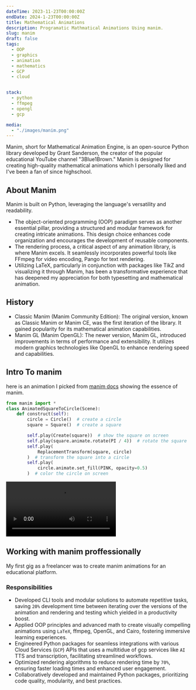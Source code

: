```yaml
---
dateTime: 2023-11-23T00:00:00Z
endDate: 2024-1-23T00:00:00Z
title: Mathematical Animations
description: Programatic Mathmatical Animations Using manim.
slug: manim
draft: false
tags:
  - OOP
  - graphics
  - animation
  - mathematics
  - GCP
  - cloud


stack:
  - python
  - ffmpeg
  - opengl
  - gcp

media:
  - "./images/manim.png"
---
```


Manim, short for Mathematical Animation Engine, is an open-source Python library developed by Grant Sanderson, the creator of the popular educational YouTube channel "3Blue1Brown." Manim is designed for creating high-quality mathematical animations which I personally liked and I've been a fan of since highschool.


## About Manim 
Manim is built on Python, leveraging the language's versatility and readability. 
- The object-oriented programming (OOP) paradigm serves as another essential pillar, providing a structured and modular framework for creating intricate animations. This design choice enhances code organization and encourages the development of reusable components.
- The rendering process, a critical aspect of any animation library, is where Manim excels. It seamlessly incorporates powerful tools like FFmpeg for video encoding, Pango for text rendering.
- Utilizing LaTeX, particularly in conjunction with packages like TikZ and visualizing it through Manim, has been a transformative experience that has deepened my appreciation for both typesetting and mathematical animation.

## History
- Classic Manim (Manim Community Edition): The original version, known as Classic Manim or Manim CE, was the first iteration of the library. It gained popularity for its mathematical animation capabilities.
- Manim GL (Manim OpenGL): The newer version, Manim GL, introduced improvements in terms of performance and extensibility. It utilizes modern graphics technologies like OpenGL to enhance rendering speed and capabilities.

## Intro To manim
here is an animation I picked from [manim docs](https://docs.manim.community/en/stable/tutorials/quickstart.html) showing the essence of manim.

```python
from manim import *
class AnimatedSquareToCircle(Scene):
    def construct(self):
        circle = Circle()  # create a circle
        square = Square()  # create a square

        self.play(Create(square))  # show the square on screen
        self.play(square.animate.rotate(PI / 4))  # rotate the square
        self.play(
            ReplacementTransform(square, circle)
        )  # transform the square into a circle
        self.play(
            circle.animate.set_fill(PINK, opacity=0.5)
        )  # color the circle on screen
```

<video class="rounded-lg" controls>
  <source src="https://docs.manim.community/en/stable/tutorials/AnimatedSquareToCircle2-1.mp4" type="video/mp4">
</video>


## Working with manim proffessionally
My first gig as a freelancer was to create manim animations for an educational platform.
### Responsibilities
 - Developed CLI tools and modular solutions to automate repetitive tasks, saving `20%` development time between iterating over the versions of the animation and rendering and testing which yielded in a productivity boost.
 - Applied OOP principles and advanced math to create visually compelling animations using `LaTeX`, ffmpeg, OpenGL, and Cairo, fostering immersive learning experiences.
 - Engineered Python packages for seamless integrations with various Cloud Services (`GCP`) APIs that uses a multitidue of gcp services like `AI` TTS and transcription, facilitating  streamlined workflows.
 - Optimized rendering algorithms to reduce rendering time by `70%`, ensuring faster loading times and enhanced user engagement.
 - Collaboratively developed and maintained Python packages, prioritizing code quality, modularity, and best practices.
